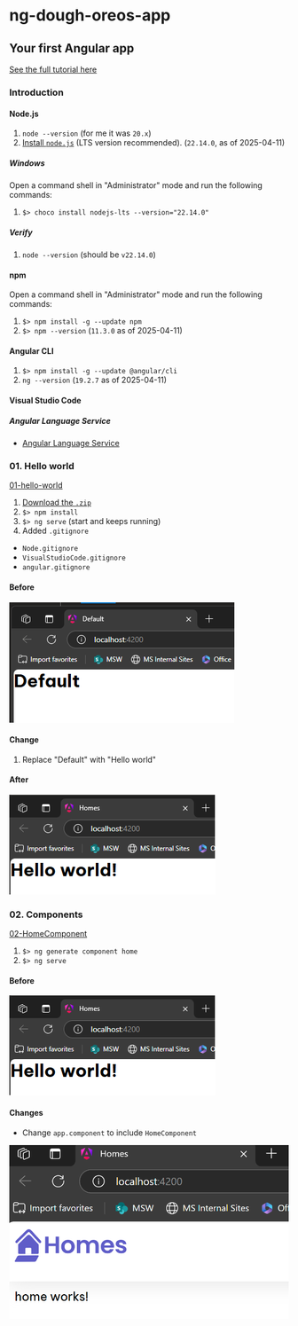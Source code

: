 # ng-dough-oreos-app

## Your first Angular app

[See the full tutorial here](https://angular.dev/tutorials/first-app)

### Introduction

#### Node.js

1. `node --version` (for me it was `20.x`)
1. [Install `node.js`](https://nodejs.org/en/download/) (LTS version recommended). (`22.14.0`, as of 2025-04-11)

##### Windows

Open a command shell in "Administrator" mode and run the following commands:

1. `$> choco install nodejs-lts --version="22.14.0"`

##### Verify

1. `node --version` (should be `v22.14.0`)

#### npm

Open a command shell in "Administrator" mode and run the following commands:

1. `$> npm install -g --update npm`
1. `$> npm --version` (`11.3.0` as of 2025-04-11)

#### Angular CLI

1. `$> npm install -g --update @angular/cli`
1. `ng --version` (`19.2.7` as of 2025-04-11)

#### Visual Studio Code

##### Angular Language Service

- [Angular Language Service](https://marketplace.visualstudio.com/items?itemName=Angular.ng-template)

### 01. Hello world

[01-hello-world](https://angular.dev/tutorials/first-app/01-hello-world)

1. [Download the `.zip`](https://angular.dev/tutorials/first-app/01-hello-world)
1. `$> npm install`
1. `$> ng serve` (start and keeps running)
1. Added `.gitignore`
  - `Node.gitignore`
  - `VisualStudioCode.gitignore`
  - `angular.gitignore`

#### Before

![Screenshot](./assets/img/first-app/01-hello-world/01.png)

#### Change

1. Replace "Default" with "Hello world"

#### After

![Screenshot](./assets/img/first-app/01-hello-world/02.png)

### 02. Components

[02-HomeComponent](https://angular.dev/tutorials/first-app/02-HomeComponent)

1. `$> ng generate component home`
1. `$> ng serve`

#### Before

![Screenshot](./assets/img/first-app/01-hello-world/02.png)

#### Changes

- Change `app.component` to include `HomeComponent`

![Screenshot](./assets/img/first-app/02-HomeComponent/01.png)
